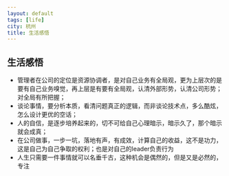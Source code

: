 ```yaml
---
layout: default
tags: [life]
city: 杭州 
title: 生活感悟 
---
```


生活感悟
---------
+ 管理者在公司的定位是资源协调者，是对自己业务有全局观，更为上层次的是要有自己业务嗅觉，再上层是有要有全局观，认清外部形势，认清公司形势；对全局有所把握；
+ 谈论事情，要分析本质，看清问题真正的逻辑，而非谈论技术点，多么酷炫，怎么设计更优的空话；
+ 人的自信，是逐步培养起来的，切不可给自己心理暗示，暗示久了，那个暗示就会成真；
+ 在公司做事，一步一坑，落地有声，有成效，计算自己的收益，这不是功力，这是自己为自己争取的权利；也是对自己的leader负责行为
+ 人生只需要一件事情就可以名垂千古，这种机会是偶然的，但是又是必然的，专注

